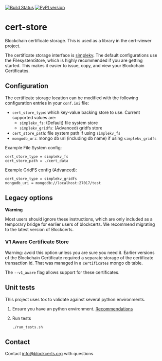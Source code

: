 
[![Build Status](https://travis-ci.org/blockchain-certificates/cert-store.svg?branch=master)](https://travis-ci.org/blockchain-certificates/cert-store)
[![PyPI version](https://badge.fury.io/py/cert-store.svg)](https://badge.fury.io/py/cert-store)


# cert-store

Blockchain certificate storage. This is used as a library in the cert-viewer project.

The certificate storage interface is [simplekv](https://pypi.python.org/pypi/simplekv/). The default configurations 
use the FilesystemStore, which is highly recommended if you are getting started. This makes it easier to issue,
copy, and view your Blockchain Certificates.

## Configuration

The certificate storage location can be modified with the following configuration entries in your `conf.ini` file:

- `cert_store_type`: which key-value backing store to use. Current supported values are:
  - `simplekv_fs`: (Default) file system store
  - `simplekv_gridfs`: (Advanced) gridfs store
- `cert_store_path`: file system path if using `simplekv_fs`
- `mongodb_uri`: mongo db uri (including db name) if using `simplekv_gridfs`


Example File System config:

```
cert_store_type = simplekv_fs
cert_store_path = ./cert_data
```

Example GridFS config (Advanced):

```
cert_store_type = simplekv_gridfs
mongodb_uri = mongodb://localhost:27017/test
```

## Legacy options

**Warning**

Most users should ignore these instructions, which are only included as a temporary bridge for earlier users of blockcerts. We recommend migrating to the latest version of Blockcerts. 

### V1 Aware Certificate Store

Warning: avoid this option unless you are sure you need it. Earlier versions of the Blockchain Certificate
required a separate storage of the certificate transaction id. That was managed in a `certificates` mongo db table.

The `--v1_aware` flag allows support for these certificates.


## Unit tests

This project uses tox to validate against several python environments.

1. Ensure you have an python environment. [Recommendations](https://github.com/blockchain-certificates/cert-issuer/blob/master/docs/virtualenv.md)

2. Run tests
    ```
    ./run_tests.sh
    ```


## Contact

Contact [info@blockcerts.org](mailto:info@blockcerts.org) with questions
